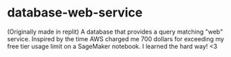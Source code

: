 # database-web-service
(Originally made in replit)
A database that provides a query matching "web" service. Inspired by the time AWS charged me 700 dollars for exceeding my free tier usage limit on a SageMaker notebook. I learned the hard way! <3

